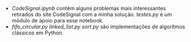 - _CodeSignal.ipynb_ contém alguns problemas mais interessantes retirados do site CodeSignal com a minha solução. _testes.py_ é um módulo de apoio para esse notebook.
- _fifo\_circular.py linked\_list.py sort.py_ são implementações de algorítmos clássicos em Python.